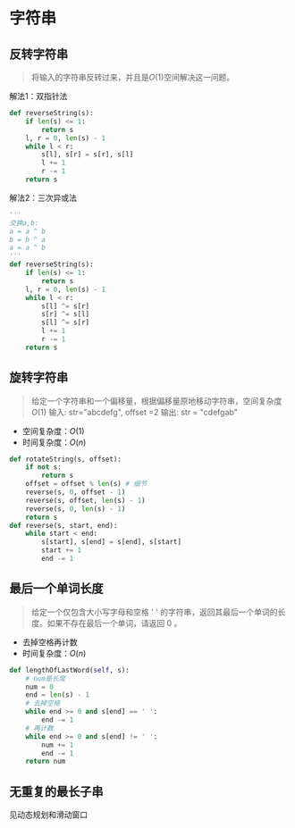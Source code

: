 # 字符串

## 反转字符串

> 将输入的字符串反转过来，并且是$O(1)$空间解决这一问题。

解法1：双指针法

```python
def reverseString(s):
    if len(s) <= 1:
        return s
    l, r = 0, len(s) - 1
    while l < r:
        s[l], s[r] = s[r], s[l]
        l += 1
        r -= 1
    return s
```

解法2：三次异或法

```python
'''
交换a,b:
a = a ^ b
b = b ^ a
a = a ^ b
'''
def reverseString(s):
    if len(s) <= 1:
        return s
    l, r = 0, len(s) - 1
    while l < r:
        s[l] ^= s[r]
        s[r] ^= s[l]
        s[l] ^= s[r]
        l += 1
        r -= 1
    return s
```

## 旋转字符串

> 给定一个字符串和一个偏移量，根据偏移量原地移动字符串，空间复杂度 $O(1)$
> 输入: str="abcdefg", offset =2
> 输出: str = "cdefgab"

- 空间复杂度：$O(1)$
- 时间复杂度：$O(n)$

```python
def rotateString(s, offset):
    if not s:
        return s
    offset = offset % len(s) # 细节
    reverse(s, 0, offset - 1)
    reverse(s, offset, len(s) - 1)
    reverse(s, 0, len(s) - 1)
    return s
def reverse(s, start, end):
    while start < end:
        s[start], s[end] = s[end], s[start]
        start += 1
        end -= 1
```

## 最后一个单词长度

> 给定一个仅包含大小写字母和空格 ' ' 的字符串，返回其最后一个单词的长度。如果不存在最后一个单词，请返回 0 。

- 去掉空格再计数
- 时间复杂度：$O(n)$

```python
def lengthOfLastWord(self, s):
    # num是长度
    num = 0
    end = len(s) - 1
    # 去掉空格
    while end >= 0 and s[end] == ' ':
        end -= 1
    # 再计数
    while end >= 0 and s[end] != ' ':
        num += 1
        end -= 1
    return num
```

## 无重复的最长子串

见动态规划和滑动窗口
